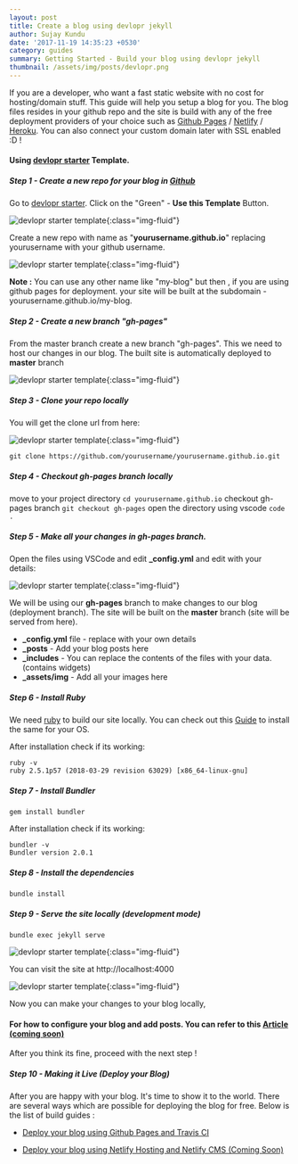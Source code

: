 ```yaml
---
layout: post
title: Create a blog using devlopr jekyll
author: Sujay Kundu
date: '2017-11-19 14:35:23 +0530'
category: guides
summary: Getting Started - Build your blog using devlopr jekyll
thumbnail: /assets/img/posts/devlopr.png
---
```


If you are a developer, who want a fast static website with no cost for hosting/domain stuff. This guide will help you setup a blog for you. The blog files resides in your github repo and the site is build with any of the free deployment providers of your choice such as [Github Pages](https://pages.github.com) / [Netlify](https://netlify.com) / [Heroku](https://heroku.com). You can also connect your custom domain later with SSL enabled :D !

#### Using [devlopr starter](https://github.com/sujaykundu777/devlopr-starter) Template.

##### **Step 1** - Create a new repo for your blog in [Github](https://github.com)

Go to [devlopr starter](https://github.com/sujaykundu777/devlopr-starter). Click on the "Green" - **Use this Template** Button.

![devlopr starter template](/assets/img/posts/devlopr-starter.png){:class="img-fluid"}

Create a new repo with name as "**yourusername.github.io**" replacing yourusername with your github username. 

 ![devlopr starter template](/assets/img/posts/1.png){:class="img-fluid"}


**Note :**
You can use any other name like "my-blog" but then , if you are using github pages for deployment. your site will be built at the subdomain - yourusername.github.io/my-blog. 

 

##### **Step 2** - Create a new branch "gh-pages" 

From the master branch create a new branch "gh-pages". This we need to host our changes in our blog. The built site is automatically deployed to **master** branch 

![devlopr starter template](/assets/img/posts/2.png){:class="img-fluid"}

##### **Step 3** - Clone your repo locally 

You will get the clone url from here: 

![devlopr starter template](/assets/img/posts/3.png){:class="img-fluid"}

`git clone https://github.com/yourusername/yourusername.github.io.git`

##### **Step 4** - Checkout gh-pages branch locally

move to your project directory 
`cd yourusername.github.io`
checkout gh-pages branch 
`git checkout gh-pages` 
open the directory using vscode
`code .` 

##### **Step 5** - Make all your changes in gh-pages branch. 

Open the files using VSCode and edit **_config.yml** and edit with your details:

![devlopr starter template](/assets/img/posts/4.png){:class="img-fluid"}

We will be using our **gh-pages** branch to make changes to our blog (deployment branch). The site will be built on the **master** branch (site will be served from here).

- **_config.yml** file - replace with your own details 
- **_posts** - Add your blog posts here 
- **_includes** - You can replace the contents of the files with your data. (contains widgets)
- **_assets/img** - Add all your images here


##### **Step 6** - Install Ruby 

We need [ruby](https://www.ruby-lang.org/) to build our site locally. You can check out this [Guide](https://www.ruby-lang.org/en/downloads/) to install the same for your OS. 

After installation check if its working:

```
ruby -v
ruby 2.5.1p57 (2018-03-29 revision 63029) [x86_64-linux-gnu]
```

##### **Step 7** - Install Bundler 

`gem install bundler`

After installation check if its working:

```
bundler -v
Bundler version 2.0.1
```

##### **Step 8** - Install the dependencies 

`bundle install`

##### **Step 9** - Serve the site locally (development mode)

`bundle exec jekyll serve`

![devlopr starter template](/assets/img/posts/5.png){:class="img-fluid"}

You can visit the site at http://localhost:4000


![devlopr starter template](/assets/img/posts/6.png){:class="img-fluid"}

Now you can make your changes to your blog locally,


#### For how to configure your blog and add posts. You can refer to this [Article (coming soon)](#)

 After you think its fine, proceed with the next step !


##### **Step 10** - Making it Live (Deploy your Blog)

After you are happy with your blog. It's time to show it to the world. There are several ways which are possible for deploying the blog for free. Below is the list of build guides :

- [Deploy your blog using Github Pages and Travis CI](#)

- [Deploy your blog using Netlify Hosting and Netlify CMS (Coming Soon)](#)  


